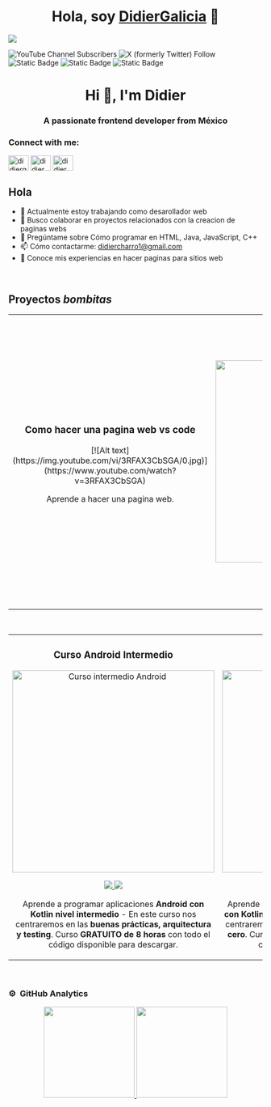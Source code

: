 <div align="center">
<h1 align="center">Hola, soy <a href="https://aristi.dev">DidierGalicia</a> 👋</h1>
</div>
<img src="https://imgur.com/wXQ6jIk.png">

![YouTube Channel Subscribers](https://img.shields.io/youtube/channel/subscribers/UC1VfghpEF-JuGy5Wne4SbOA?logo=youtube&link=https%3A%2F%2Fyoutube.com%2F%40didiergalicia%3Fsi%3DONbD90_bHv1gygJh)
![X (formerly Twitter) Follow](https://img.shields.io/twitter/follow/DidierGalicia06?logo=x&link=https%3A%2F%2Fx.com%2FDidierGalicia06%3Ft%3DEwJaUV_dkAdLWyeFrGXixw%26s%3D09)
![Static Badge](https://img.shields.io/badge/Instagram-pink?logo=instagram&link=https%3A%2F%2Fwww.instagram.com%2Fgalicia_didier%2Fprofilecard%2F%3Figsh%3Db2toOTl2MG80eW8y)
![Static Badge](https://img.shields.io/badge/Facebook-blue?logo=facebook&link=https%3A%2F%2Fwww.facebook.com%2Fshare%2F6mEb6dmwppvc97Sk%2F)
![Static Badge](https://img.shields.io/badge/Whatsapp-green?logo=whatsapp&link=https%3A%2F%2Fwa.me%2Fqr%2F55EWTA7RO2JEM1)

<h1 align="center">Hi 👋, I'm Didier</h1>
<h3 align="center">A passionate frontend developer from México</h3>

<h3 align="left">Connect with me:</h3>
<p align="left">
<a href="https://twitter.com/didiergalicia06" target="blank"><img align="center" src="https://raw.githubusercontent.com/rahuldkjain/github-profile-readme-generator/master/src/images/icons/Social/twitter.svg" alt="didiergalicia06" height="30" width="40" /></a>
<a href="https://fb.com/didier galicia" target="blank"><img align="center" src="https://raw.githubusercontent.com/rahuldkjain/github-profile-readme-generator/master/src/images/icons/Social/facebook.svg" alt="didier galicia" height="30" width="40" /></a>
<a href="https://instagram.com/didier_galicia" target="blank"><img align="center" src="https://raw.githubusercontent.com/rahuldkjain/github-profile-readme-generator/master/src/images/icons/Social/instagram.svg" alt="didier_galicia" height="30" width="40" /></a>
</p>









## Hola

- 🔭 Actualmente estoy trabajando como desarollador web
- 👯 Busco colaborar en proyectos relacionados con la creacion de paginas webs
- 💬 Pregúntame sobre Cómo programar en HTML, Java, JavaScript, C++
- 📫 Cómo contactarme: didiercharro1@gmail.com
- 📄 Conoce mis experiencias en hacer paginas para sitios web
<br>

## Proyectos *bombitas*
<table>
<tr>
<td width="50%">
<h3 align="center">Como hacer una pagina web vs code</h3>
<div align="center">
[![Alt text](https://img.youtube.com/vi/3RFAX3CbSGA/0.jpg)](https://www.youtube.com/watch?v=3RFAX3CbSGA)
</a>
<p>Aprende a hacer una pagina web.</p>
</div>
                                                                                      
</td>

<td width="50%">
               <br>
<h3 align="center">Arquitectura MVVM</h3>
<div align="center">                                       
<a href="https://github.com/ArisGuimera/SimpleAndroidMVVM" target="_blank"><img src="https://imgur.com/Mdwh42x" width="400" alt="Como descargar vs code"></a>
<br>
<p>
<a href="https://github.com/ArisGuimera/SimpleAndroidMVVM" target="_blank">
<img src="https://img.shields.io/badge/C%C3%93DIGO-80ffaa?style=for-the-badge&logo=github&logoColor=black">
</a>
<a href="https://youtu.be/iAlE4zjzhg4" target="_blank">
<img src="https://img.shields.io/badge/-Youtube-green?style=for-the-badge&color=3fFD7f">
</a>
</p>
</p>Descargar vs code</p>
</div>                                                             
</table>                                                                                 
</div>
<br>

<table>
<tr>
<td width="50%">
<h3 align="center">Curso Android Intermedio</h3>
<div align="center">
<a href="https://github.com/ArisGuimera/Android-Expert-Intermedio" target="_blank"><img src="https://i.imgur.com/V48W0sU.jpg" width="400" alt="Curso intermedio Android"></a>
<p>
<a href="https://github.com/ArisGuimera/Android-Expert-Intermedio" target="_blank">
<img src="https://img.shields.io/badge/CÓDIGO-ff9?style=for-the-badge&logo=github&logoColor=black">
</a>
<a href="https://youtu.be/UaR7GSNACsM" target="_blank">
<img src="https://img.shields.io/badge/-Youtube-green?style=for-the-badge&color=fbfc40">
</a>
</p>
<p>Aprende a programar aplicaciones <strong>Android con Kotlin nivel intermedio</strong> - En este curso nos centraremos en las <strong>buenas prácticas, arquitectura y testing</strong>. Curso <strong>GRATUITO de 8 horas</strong> con todo el código disponible para descargar.</p>
</div>
                                                                                      
</td>       

<td width="50%">
<h3 align="center">Curso Kotlin Multiplatform</h3>
<div align="center">
<a href="https://github.com/ArisGuimera/Curso-Kotlin-Multiplatform" target="_blank"><img src="https://i.imgur.com/nDDp1Ra.jpg" width="400" alt="Curso Kotlin Multiplatform"></a>
<p>
<a href="https://github.com/ArisGuimera/Curso-Kotlin-Multiplatform" target="_blank">
<img src="https://img.shields.io/badge/C%C3%93DIGO-cfaae0?style=for-the-badge&logo=github&logoColor=black">
</a>
<a href="https://youtube.com/playlist?list=PL8ie04dqq7_NUvBcMMosVRAbqZDWmRzX3&si=FdS-Z07ZFAUjDHAE" target="_blank">
<img src="https://img.shields.io/badge/-Youtube-green?style=for-the-badge&color=ff00f4">
</a>
</p>
<p>Aprende a programar aplicaciones <strong>multiplataform con Kotlin y Jetpack Compose</strong> - En este curso nos centraremos en dominar Kotlin Multiplatform <strong>desde cero</strong>. Curso <strong>GRATUITO</strong> (en desarrollo) con todo el código disponible para descargar.</p>
</div>
                                                                                      
</td>  
</table>                                                                                 
</div>
<br>

### ⚙️ &nbsp;GitHub Analytics

<p align="center">
<a href="https://github.com/ArisGuimera">
  <img height="180em" src="https://github-readme-stats-eight-theta.vercel.app/api?username=ArisGuimera&show_icons=true&theme=algolia&include_all_commits=true&count_private=true"/>
  <img height="180em" src="https://github-readme-stats-eight-theta.vercel.app/api/top-langs/?username=ArisGuimera&layout=compact&langs_count=8&theme=algolia"/>
</a>
</p>

